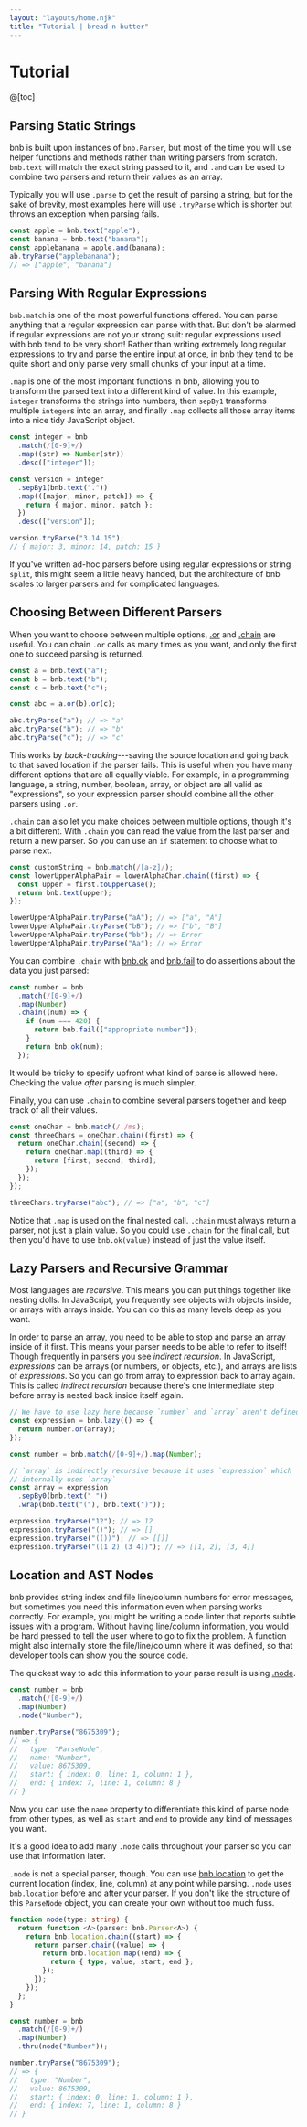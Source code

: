 ```yaml
---
layout: "layouts/home.njk"
title: "Tutorial | bread-n-butter"
---
```


# Tutorial

@[toc]

## Parsing Static Strings

bnb is built upon instances of `bnb.Parser`, but most of the time you will use
helper functions and methods rather than writing parsers from scratch.
`bnb.text` will match the exact string passed to it, and `.and` can be used to
combine two parsers and return their values as an array.

Typically you will use `.parse` to get the result of parsing a string, but for
the sake of brevity, most examples here will use `.tryParse` which is shorter
but throws an exception when parsing fails.

```ts
const apple = bnb.text("apple");
const banana = bnb.text("banana");
const applebanana = apple.and(banana);
ab.tryParse("applebanana");
// => ["apple", "banana"]
```

## Parsing With Regular Expressions

`bnb.match` is one of the most powerful functions offered. You can parse
anything that a regular expression can parse with that. But don't be alarmed if
regular expressions are not your strong suit: regular expressions used with bnb
tend to be very short! Rather than writing extremely long regular expressions to
try and parse the entire input at once, in bnb they tend to be quite short and
only parse very small chunks of your input at a time.

`.map` is one of the most important functions in bnb, allowing you to transform
the parsed text into a different kind of value. In this example, `integer`
transforms the strings into numbers, then `sepBy1` transforms multiple
`integer`s into an array, and finally `.map` collects all those array items into
a nice tidy JavaScript object.

```ts
const integer = bnb
  .match(/[0-9]+/)
  .map((str) => Number(str))
  .desc(["integer"]);

const version = integer
  .sepBy1(bnb.text("."))
  .map(([major, minor, patch]) => {
    return { major, minor, patch };
  })
  .desc(["version"]);

version.tryParse("3.14.15");
// { major: 3, minor: 14, patch: 15 }
```

If you've written ad-hoc parsers before using regular expressions or string
`split`, this might seem a little heavy handed, but the architecture of bnb
scales to larger parsers and for complicated languages.

## Choosing Between Different Parsers

When you want to choose between multiple options, [.or](/api#parser.or) and
[.chain](#/api#parser.chain) are useful. You can chain `.or` calls as many times
as you want, and only the first one to succeed parsing is returned.

```ts
const a = bnb.text("a");
const b = bnb.text("b");
const c = bnb.text("c");

const abc = a.or(b).or(c);

abc.tryParse("a"); // => "a"
abc.tryParse("b"); // => "b"
abc.tryParse("c"); // => "c"
```

This works by _back-tracking_---saving the source location and going back to
that saved location if the parser fails. This is useful when you have many
different options that are all equally viable. For example, in a programming
language, a string, number, boolean, array, or object are all valid as
"expressions", so your expression parser should combine all the other parsers
using `.or`.

`.chain` can also let you make choices between multiple options, though it's a
bit different. With `.chain` you can read the value from the last parser and
return a new parser. So you can use an `if` statement to choose what to parse
next.

```ts
const customString = bnb.match(/[a-z]/);
const lowerUpperAlphaPair = lowerAlphaChar.chain((first) => {
  const upper = first.toUpperCase();
  return bnb.text(upper);
});

lowerUpperAlphaPair.tryParse("aA"); // => ["a", "A"]
lowerUpperAlphaPair.tryParse("bB"); // => ["b", "B"]
lowerUpperAlphaPair.tryParse("bb"); // => Error
lowerUpperAlphaPair.tryParse("Aa"); // => Error
```

You can combine `.chain` with [bnb.ok](/api#bnb.ok) and
[bnb.fail](/api#bnb.fail) to do assertions about the data you just parsed:

```ts
const number = bnb
  .match(/[0-9]+/)
  .map(Number)
  .chain((num) => {
    if (num === 420) {
      return bnb.fail(["appropriate number"]);
    }
    return bnb.ok(num);
  });
```

It would be tricky to specify upfront what kind of parse is allowed here.
Checking the value _after_ parsing is much simpler.

Finally, you can use `.chain` to combine several parsers together and keep track
of all their values.

```ts
const oneChar = bnb.match(/./ms);
const threeChars = oneChar.chain((first) => {
  return oneChar.chain((second) => {
    return oneChar.map((third) => {
      return [first, second, third];
    });
  });
});

threeChars.tryParse("abc"); // => ["a", "b", "c"]
```

Notice that `.map` is used on the final nested call. `.chain` must always return
a parser, not just a plain value. So you could use `.chain` for the final call,
but then you'd have to use `bnb.ok(value)` instead of just the value itself.

## Lazy Parsers and Recursive Grammar

Most languages are _recursive_. This means you can put things together like
nesting dolls. In JavaScript, you frequently see objects with objects inside, or
arrays with arrays inside. You can do this as many levels deep as you want.

In order to parse an array, you need to be able to stop and parse an array
inside of it first. This means your parser needs to be able to refer to itself!
Though frequently in parsers you see _indirect recursion_. In JavaScript,
_expressions_ can be arrays (or numbers, or objects, etc.), and arrays are lists
of _expressions_. So you can go from array to expression back to array again.
This is called _indirect recursion_ because there's one intermediate step before
array is nested back inside itself again.

```ts
// We have to use lazy here because `number` and `array` aren't defined yet
const expression = bnb.lazy(() => {
  return number.or(array);
});

const number = bnb.match(/[0-9]+/).map(Number);

// `array` is indirectly recursive because it uses `expression` which
// internally uses `array`
const array = expression
  .sepBy0(bnb.text(" "))
  .wrap(bnb.text("("), bnb.text(")"));

expression.tryParse("12"); // => 12
expression.tryParse("()"); // => []
expression.tryParse("(())"); // => [[]]
expression.tryParse("((1 2) (3 4))"); // => [[1, 2], [3, 4]]
```

## Location and AST Nodes

bnb provides string index and file line/column numbers for error messages, but
sometimes you need this information even when parsing works correctly. For
example, you might be writing a code linter that reports subtle issues with a
program. Without having line/column information, you would be hard pressed to
tell the user where to go to fix the problem. A function might also internally
store the file/line/column where it was defined, so that developer tools can
show you the source code.

The quickest way to add this information to your parse result is using
[.node](#/api#parser.node).

```ts
const number = bnb
  .match(/[0-9]+/)
  .map(Number)
  .node("Number");

number.tryParse("8675309");
// => {
//   type: "ParseNode",
//   name: "Number",
//   value: 8675309,
//   start: { index: 0, line: 1, column: 1 },
//   end: { index: 7, line: 1, column: 8 }
// }
```

Now you can use the `name` property to differentiate this kind of parse node
from other types, as well as `start` and `end` to provide any kind of messages
you want.

It's a good idea to add many `.node` calls throughout your parser so you can use
that information later.

`.node` is not a special parser, though. You can use
[bnb.location](/api#bnb.location) to get the current location (index, line,
column) at any point while parsing. `.node` uses `bnb.location` before and after
your parser. If you don't like the structure of this `ParseNode` object, you can
create your own without too much fuss.

```ts
function node(type: string) {
  return function <A>(parser: bnb.Parser<A>) {
    return bnb.location.chain((start) => {
      return parser.chain((value) => {
        return bnb.location.map((end) => {
          return { type, value, start, end };
        });
      });
    });
  };
}

const number = bnb
  .match(/[0-9]+/)
  .map(Number)
  .thru(node("Number"));

number.tryParse("8675309");
// => {
//   type: "Number",
//   value: 8675309,
//   start: { index: 0, line: 1, column: 1 },
//   end: { index: 7, line: 1, column: 8 }
// }
```
